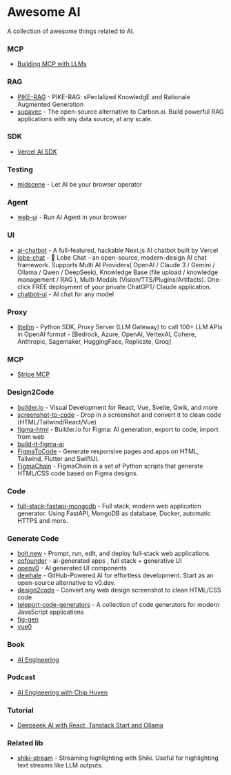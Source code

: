# Awesome AI

A collection of awesome things related to AI.

### MCP

- [Building MCP with LLMs](https://modelcontextprotocol.io/tutorials/building-mcp-with-llms)

### RAG

- [PIKE-RAG](https://github.com/microsoft/PIKE-RAG) - PIKE-RAG: sPecIalized KnowledgE and Rationale Augmented Generation
- [supavec](https://github.com/taishikato/supavec) - The open-source alternative to Carbon.ai. Build powerful RAG applications with any data source, at any scale.

### SDK

- [Vercel AI SDK](https://github.com/vercel/ai)

### Testing

- [midscene](https://github.com/web-infra-dev/midscene) - Let AI be your browser operator

### Agent

- [web-ui](https://github.com/browser-use/web-ui) - Run AI Agent in your browser

### UI

- [ai-chatbot](https://github.com/vercel/ai-chatbot) - A full-featured, hackable Next.js AI chatbot built by Vercel
- [lobe-chat](https://github.com/lobehub/lobe-chat) - 🤯 Lobe Chat - an open-source, modern-design AI chat framework. Supports Multi AI Providers( OpenAI / Claude 3 / Gemini / Ollama / Qwen / DeepSeek), Knowledge Base (file upload / knowledge management / RAG ), Multi-Modals (Vision/TTS/Plugins/Artifacts). One-click FREE deployment of your private ChatGPT/ Claude application.
- [chatbot-ui](https://github.com/mckaywrigley/chatbot-ui) - AI chat for any model


### Proxy

- [litellm](https://github.com/BerriAI/litellm) - Python SDK, Proxy Server (LLM Gateway) to call 100+ LLM APIs in OpenAI format - [Bedrock, Azure, OpenAI, VertexAI, Cohere, Anthropic, Sagemaker, HuggingFace, Replicate, Groq]

### MCP

- [Stripe MCP](https://github.com/stripe/agent-toolkit/tree/main/modelcontextprotocol)

### Design2Code

- [builder.io](https://github.com/builderio/builder) - Visual Development for React, Vue, Svelte, Qwik, and more
- [screenshot-to-code](https://github.com/abi/screenshot-to-code) - Drop in a screenshot and convert it to clean code (HTML/Tailwind/React/Vue)
- [figma-html](https://github.com/BuilderIO/figma-html) - Builder.io for Figma: AI generation, export to code, import from web
- [build-it-figma-ai](https://github.com/jordansinger/build-it-figma-ai)
- [FigmaToCode](https://github.com/bernaferrari/FigmaToCode) - Generate responsive pages and apps on HTML, Tailwind, Flutter and SwiftUI.
- [FigmaChain](https://github.com/cirediatpl/FigmaChain) - FigmaChain is a set of Python scripts that generate HTML/CSS code based on Figma designs.

### Code

- [full-stack-fastapi-mongodb](https://github.com/mongodb-labs/full-stack-fastapi-mongodb) - Full stack, modern web application generator. Using FastAPI, MongoDB as database, Docker, automatic HTTPS and more.

### Generate Code

- [bolt.new](https://github.com/stackblitz/bolt.new) - Prompt, run, edit, and deploy full-stack web applications
- [cofounder](https://github.com/raidendotai/cofounder) - ai-generated apps , full stack + generative UI
- [openv0](https://github.com/raidendotai/openv0) - AI generated UI components
- [dewhale](https://github.com/Yuyz0112/dewhale) - GitHub-Powered AI for effortless development. Start as an open-source alternative to v0.dev.
- [design2code](https://github.com/mostafasadeghi97/design2code) - Convert any web design screenshot to clean HTML/CSS code
- [teleport-code-generators](https://github.com/teleporthq/teleport-code-generators) - A collection of code generators for modern JavaScript applications
- [fig-gen](https://github.com/ayush013/fig-gen)
- [vue0](https://github.com/zernonia/vue0)

### Book

- [AI Engineering](https://www.amazon.com/AI-Engineering-Building-Applications-Foundation/dp/1098166302)

### Podcast

- [AI Engineering with Chip Huyen](https://www.youtube.com/watch?v=98o_L3jlixw)

### Tutorial

- [Deepseek AI with React, Tanstack Start and Ollama](https://www.youtube.com/watch?v=iEg7MyXSrU0)

### Related lib

- [shiki-stream](https://github.com/antfu/shiki-stream) - Streaming highlighting with Shiki. Useful for highlighting text streams like LLM outputs.
